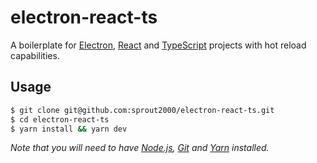 # electron-react-ts

A boilerplate for [Electron](https://www.electronjs.org/), [React](https://reactjs.org/) and [TypeScript](https://www.typescriptlang.org/) projects with hot reload capabilities.

## Usage

```sh
$ git clone git@github.com:sprout2000/electron-react-ts.git
$ cd electron-react-ts
$ yarn install && yarn dev
```

_Note that you will need to have [Node.js](https://nodejs.org/), [Git](https://git-scm.com/) and [Yarn](https://yarnpkg.com/) installed._

